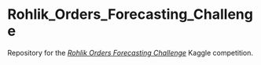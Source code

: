 # Rohlik_Orders_Forecasting_Challenge

Repository for the [*Rohlik Orders Forecasting Challenge*](https://www.kaggle.com/competitions/rohlik-orders-forecasting-challenge) Kaggle competition.

